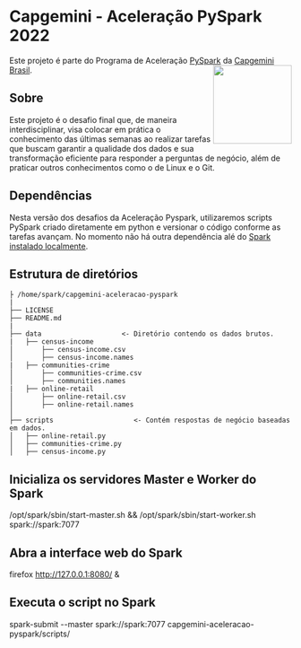 # Capgemini - Aceleração PySpark 2022

Este projeto é parte do Programa de Aceleração [PySpark](https://spark.apache.org) da [Capgemini Brasil](https://www.capgemini.com/br-pt).
[<img src="https://www.capgemini.com/wp-content/themes/capgemini-komposite/assets/images/logo.svg" align="right" width="140">](https://www.capgemini.com/br-pt)

## Sobre

Este projeto é o desafio final que, de maneira interdisciplinar, visa colocar em prática o conhecimento das últimas semanas ao realizar tarefas que buscam garantir a qualidade dos dados e sua transformação eficiente para responder a perguntas de negócio, além de praticar outros conhecimentos como o de Linux e o Git.

## Dependências

Nesta versão dos desafios da Aceleração Pyspark, utilizaremos scripts PySpark criado diretamente em python e versionar o código conforme as tarefas avançam. No momento não há outra dependência alé do [Spark instalado localmente](https://spark.apache.org/downloads.html).

## Estrutura de diretórios

```
├ /home/spark/capgemini-aceleracao-pyspark
|
├── LICENSE
├── README.md
|
├── data                    <- Diretório contendo os dados brutos.
|   ├── census-income
│       ├── census-income.csv
│       ├── census-income.names
|   ├── communities-crime
│       ├── communities-crime.csv
│       ├── communities.names
|   ├── online-retail
│       ├── online-retail.csv
│       ├── online-retail.names
│
├── scripts                    <- Contém respostas de negócio baseadas em dados.
│   ├── online-retail.py
│   ├── communities-crime.py
│   ├── census-income.py
```

## Inicializa os servidores Master e Worker do Spark
/opt/spark/sbin/start-master.sh && /opt/spark/sbin/start-worker.sh spark://spark:7077


## Abra a interface web do Spark
firefox http://127.0.0.1:8080/ &

## Executa o script no Spark
spark-submit --master spark://spark:7077 capgemini-aceleracao-pyspark/scripts/<script>.py 2> /dev/null

ou ainda

spark-submit scripts/<script>.py 2> errs.txt > output.txt (sugestão de execução)
